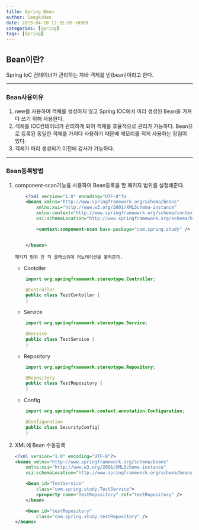 ```yaml
---
title: Spring Bean
author: SangkiHan
date: 2023-04-10 12:32:00 +0900
categories: [Spring]
tags: [Spring]
---
```


## Bean이란? 
Spring IoC 컨테이너가 관리하는 자바 객체를 빈(bean)이라고 한다.

------------
### Bean사용이유
1.  new를 사용하여 객체를 생성하지 않고 Spring IOC에서 미리 생성된 Bean을 가져다 쓰기 위해 사용한다. 
2.  객체를 IOC컨테이너가 관리하게 되어 객체를 효율적으로 관리가 가능하다. Bean으로 등록된 동일한 객체를 가져다 사용하기 때문에 메모리를 적게 사용하는 장점이 있다.
3.  객체가 미리 생성되기 이전에 검사가 가능하다.

------------
### Bean등록방법
1.  component-scan기능을 사용하여 Bean등록을 할 패키지 범위를 설정해준다. 
    ``` xml
        <?xml version="1.0" encoding="UTF-8"?>
        <beans xmlns="http://www.springframework.org/schema/beans"
            xmlns:xsi="http://www.w3.org/2001/XMLSchema-instance"
            xmlns:context="http://www.springframework.org/schema/context"
            xsi:schemaLocation="http://www.springframework.org/schema/beans http://www.springframework.org/schema/beans/spring-beans.xsd http://www.springframework.org/schema/context https://www.springframework.org/schema/context/spring-context.xsd">

            <context:component-scan base-package="com.spring.study" />


        </beans>
    ```

        패키지 범위 안 각 클래스위에 어노테이션을 붙혀준다.

    +   Contoller    
    ``` java
        import org.springframework.stereotype.Controller;

        @Controller
        public class TestContoller {
        }   
    ```

    +   Service
    ``` java
        import org.springframework.stereotype.Service;

        @Service
        public class TestService {
        } 
    ```

    +   Repository
    ``` java
        import org.springframework.stereotype.Repository;

        @Repository
        public class TestRepository {
        }
    ```

    +   Config
    ``` java
        import org.springframework.context.annotation.Configuration;

        @Configuration
        public class SecurityConfig{
        }
    ```

2.  XML에 Bean 수동등록
    ```xml
    <?xml version="1.0" encoding="UTF-8"?>
    <beans xmlns="http://www.springframework.org/schema/beans"
        xmlns:xsi="http://www.w3.org/2001/XMLSchema-instance"
        xsi:schemaLocation="http://www.springframework.org/schema/beans http://www.springframework.org/schema/beans/spring-beans.xsd">

        <bean id="TestService"
            class="com.spring.study.TestService">
            <property name="TestRepository" ref="testRepository" />
        </bean>

        <bean id="testRepository"
            class="com.spring.study.testRepository" />
    </beans>
    ```


